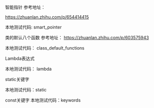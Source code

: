 
智能指针 参考地址：

https://zhuanlan.zhihu.com/p/654414415

本地测试代码: smart_pointer



类的默认八个函数 参考地址：
https://zhuanlan.zhihu.com/p/603575943

本地测试代码： class_default_functions



Lambda表达式 

本地测试代码： lambda


static关键字

本地测试代码：static


const关键字
本地测试代码：keywords




